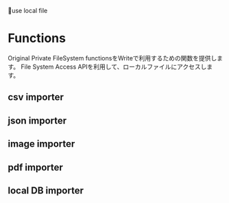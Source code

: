 📁use local file

# Functions
Original Private FileSystem functionsをWriteで利用するための関数を提供します。
File System Access APIを利用して、ローカルファイルにアクセスします。

## csv importer

## json importer

## image importer

## pdf importer

## local DB importer
